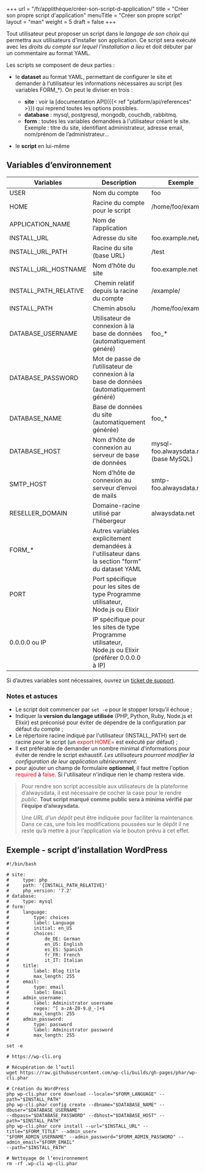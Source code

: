 +++
url = "/fr/applithèque/créer-son-script-d-application/"
title = "Créer son propre script d'application"
menuTitle = "Créer son propre script"
layout = "man"
weight = 5
draft = false
+++

Tout utilisateur peut proposer un script dans le *langage de son choix* qui permettra aux utilisateurs d’installer son application. Ce script sera exécuté avec les *droits du compte sur lequel l’installation a lieu* et doit débuter par un commentaire au format YAML.

Les scripts se composent de deux parties :

* le **dataset** au format YAML, permettant de configurer le site et demander à l'utilisateur les informations nécessaires au script (les variables FORM_*). On peut le diviser en trois :
    * **site** : voir la [documentation API]({{< ref "platform/api/references" >}}) qui reprend toutes les options possibles.
    * **database** : mysql, postgresql, mongodb, couchdb, rabbitmq.
    * **form** : toutes les variables demandées à l'utilisateur créant le site. Exemple : titre du site, identifiant administrateur, adresse email, nom/prénom de l’administrateur...

* le **script** en lui-même

## Variables d’environnement

Variables | Description | Exemple
----|----|----
USER | Nom du compte | foo
HOME | Racine du compte pour le script | /home/foo/example/
APPLICATION\_NAME | Nom de l’application |
INSTALL\_URL | Adresse du site | foo.example.net/test
INSTALL\_URL\_PATH | Racine du site (base URL) | /test
INSTALL\_URL\_HOSTNAME | Nom d’hôte du site | foo.example.net
INSTALL\_PATH\_RELATIVE |  Chemin relatif depuis la racine du compte | /example/
INSTALL\_PATH | Chemin absolu | /home/foo/example/
DATABASE\_USERNAME | Utilisateur de connexion à la base de données (automatiquement généré) | foo\_\*
DATABASE\_PASSWORD | Mot de passe de l’utilisateur de connexion à la base de données (automatiquement généré) |
DATABASE\_NAME | Base de données du site (automatiquement générée) | foo\_\*
DATABASE\_HOST | Nom d’hôte de connexion au serveur de base de données | mysql-foo.alwaysdata.net (base MySQL)
SMTP\_HOST | Nom d’hôte de connexion au serveur d’envoi de mails | smtp-foo.alwaysdata.net
RESELLER\_DOMAIN | Domaine-racine utilisé par l'hébergeur | alwaysdata.net
FORM\_\* | Autres variables explicitement demandées à l'utilisateur dans la section "form" du dataset YAML |
PORT | Port spécifique pour les sites de type Programme utilisateur, Node.js ou Elixir |
0.0.0.0 ou IP | IP spécifique pour les sites de type Programme utilisateur, Node.js ou Elixir (préférer 0.0.0.0 à IP) |

Si d’autres variables sont nécessaires, ouvrez un [ticket de support](https://admin.alwaysdata.com/support/add/).

### Notes et astuces

* Le script doit commencer par `set -e` pour le stopper lorsqu’il échoue ;
* Indiquer la **version du langage utilisée** (PHP, Python, Ruby, Node.js et Elixir) est préconisé pour éviter de dépendre de la configuration par défaut du compte ;
* Le répertoire racine indiqué par l'utilisateur (INSTALL_PATH) sert de racine pour le script (un <font color=red>export HOME=</font> est exécuté par défaut) ;
* Il est préférable de demander un nombre minimal d’informations pour éviter de rendre le script exhaustif. _Les utilisateurs pourront modifier la configuration de leur application ultérieurement._
* pour ajouter un champ de formulaire **optionnel**, il faut mettre l'option <font color=red>required</font> à <font color=red>false</font>. Si l'utilisateur n'indique rien le champ restera vide.

>Pour rendre son script accessible aux utilisateurs de la plateforme d’alwaysdata, il est nécessaire de cocher la case pour le rendre _public_. **Tout script marqué comme public sera à minima vérifié par l’équipe d’alwaysdata.**
>
>Une _URL d’un dépôt_ peut être indiquée pour faciliter la maintenance. Dans ce cas, une fois les modifications poussées sur le dépôt il ne reste qu’à mettre à jour l’application via le bouton prévu à cet effet.


## Exemple - script d’installation WordPress

```
#!/bin/bash

# site:
#     type: php
#     path: '{INSTALL_PATH_RELATIVE}'
#     php_version: '7.2'
# database:
#     type: mysql
# form:
#     language:
#         type: choices
#         label: Language
#         initial: en_US
#         choices:
#             de_DE: German
#             en_US: English
#             es_ES: Spanish
#             fr_FR: French
#             it_IT: Italian
#     title:
#         label: Blog title
#         max_length: 255
#     email:
#         type: email
#         label: Email
#     admin_username:
#         label: Administrator username
#         regex: ^[ a-zA-Z0-9.@_-]+$
#         max_length: 255
#     admin_password:
#         type: password
#         label: Administrator password
#         max_length: 255

set -e

# https://wp-cli.org

# Récupération de l’outil
wget https://raw.githubusercontent.com/wp-cli/builds/gh-pages/phar/wp-cli.phar

# Création du WordPress
php wp-cli.phar core download --locale="$FORM_LANGUAGE" --path="$INSTALL_PATH"
php wp-cli.phar config create --dbname="$DATABASE_NAME" --dbuser="$DATABASE_USERNAME"
--dbpass="$DATABASE_PASSWORD" --dbhost="$DATABASE_HOST" --path="$INSTALL_PATH"
php wp-cli.phar core install --url="$INSTALL_URL" --title="$FORM_TITLE" --admin_user=
"$FORM_ADMIN_USERNAME" --admin_password="$FORM_ADMIN_PASSWORD" --admin_email="$FORM_EMAIL"
--path="$INSTALL_PATH"

# Nettoyage de l’environnement
rm -rf .wp-cli wp-cli.phar
```
